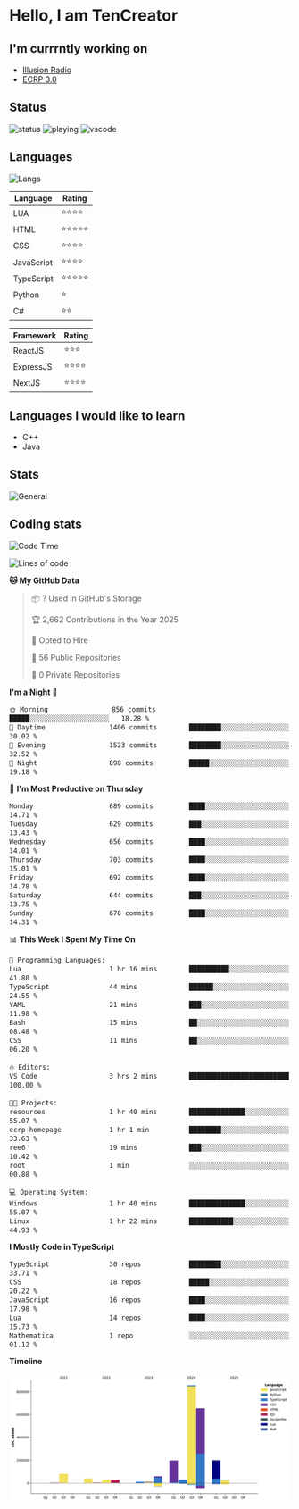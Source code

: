 # Hello, I am TenCreator

## I'm currrntly working on
- [Illusion Radio](https://illusionradio.co.uk/)
- [ECRP 3.0](http://github.com/Emerald-Coast-Roleplay/)

## Status
![status](https://api.statusbadges.me/badge/status/518334475038359555?simple=true&style=for-the-badge)
![playing](https://api.statusbadges.me/badge/playing/518334475038359555?style=for-the-badge)
![vscode](https://api.statusbadges.me/badge/vscode/518334475038359555?style=for-the-badge)

## Languages
![Langs](https://github-readme-stats.vercel.app/api/top-langs/?username=tencreator&layout=compact&theme=radical)


|Language|Rating|
|--------|------|
|LUA|⭐️⭐️⭐️⭐️|
|HTML|⭐️⭐️⭐️⭐️⭐️|
|CSS|⭐️⭐️⭐️⭐️|
|JavaScript|⭐️⭐️⭐️⭐️|
|TypeScript|⭐️⭐️⭐️⭐️⭐️|
|Python|⭐️|
|C#|⭐️⭐️ |

|Framework|Rating|
|--------|------|
|ReactJS|⭐️⭐️⭐|
|ExpressJS|⭐️⭐️⭐️⭐️|
|NextJS|⭐️⭐️⭐⭐️|

## Languages I would like to learn
- C++
- Java

## Stats
![General](https://github-readme-stats.vercel.app/api?username=tencreator&show_icons=true&theme=radical)

## Coding stats

<!--START_SECTION:waka-->
![Code Time](http://img.shields.io/badge/Code%20Time-548%20hrs%2010%20mins-blue)

![Lines of code](https://img.shields.io/badge/From%20Hello%20World%20I%27ve%20Written-2.2%20million%20lines%20of%20code-blue)

**🐱 My GitHub Data** 

> 📦 ? Used in GitHub's Storage 
 > 
> 🏆 2,662 Contributions in the Year 2025
 > 
> 💼 Opted to Hire
 > 
> 📜 56 Public Repositories 
 > 
> 🔑 0 Private Repositories 
 > 
**I'm a Night 🦉** 

```text
🌞 Morning                856 commits         █████░░░░░░░░░░░░░░░░░░░░   18.28 % 
🌆 Daytime                1406 commits        ████████░░░░░░░░░░░░░░░░░   30.02 % 
🌃 Evening                1523 commits        ████████░░░░░░░░░░░░░░░░░   32.52 % 
🌙 Night                  898 commits         █████░░░░░░░░░░░░░░░░░░░░   19.18 % 
```
📅 **I'm Most Productive on Thursday** 

```text
Monday                   689 commits         ████░░░░░░░░░░░░░░░░░░░░░   14.71 % 
Tuesday                  629 commits         ███░░░░░░░░░░░░░░░░░░░░░░   13.43 % 
Wednesday                656 commits         ████░░░░░░░░░░░░░░░░░░░░░   14.01 % 
Thursday                 703 commits         ████░░░░░░░░░░░░░░░░░░░░░   15.01 % 
Friday                   692 commits         ████░░░░░░░░░░░░░░░░░░░░░   14.78 % 
Saturday                 644 commits         ███░░░░░░░░░░░░░░░░░░░░░░   13.75 % 
Sunday                   670 commits         ████░░░░░░░░░░░░░░░░░░░░░   14.31 % 
```


📊 **This Week I Spent My Time On** 

```text
💬 Programming Languages: 
Lua                      1 hr 16 mins        ██████████░░░░░░░░░░░░░░░   41.80 % 
TypeScript               44 mins             ██████░░░░░░░░░░░░░░░░░░░   24.55 % 
YAML                     21 mins             ███░░░░░░░░░░░░░░░░░░░░░░   11.98 % 
Bash                     15 mins             ██░░░░░░░░░░░░░░░░░░░░░░░   08.48 % 
CSS                      11 mins             ██░░░░░░░░░░░░░░░░░░░░░░░   06.20 % 

🔥 Editors: 
VS Code                  3 hrs 2 mins        █████████████████████████   100.00 % 

🐱‍💻 Projects: 
resources                1 hr 40 mins        ██████████████░░░░░░░░░░░   55.07 % 
ecrp-homepage            1 hr 1 min          ████████░░░░░░░░░░░░░░░░░   33.63 % 
ree6                     19 mins             ███░░░░░░░░░░░░░░░░░░░░░░   10.42 % 
root                     1 min               ░░░░░░░░░░░░░░░░░░░░░░░░░   00.88 % 

💻 Operating System: 
Windows                  1 hr 40 mins        ██████████████░░░░░░░░░░░   55.07 % 
Linux                    1 hr 22 mins        ███████████░░░░░░░░░░░░░░   44.93 % 
```

**I Mostly Code in TypeScript** 

```text
TypeScript               30 repos            ████████░░░░░░░░░░░░░░░░░   33.71 % 
CSS                      18 repos            █████░░░░░░░░░░░░░░░░░░░░   20.22 % 
JavaScript               16 repos            ████░░░░░░░░░░░░░░░░░░░░░   17.98 % 
Lua                      14 repos            ████░░░░░░░░░░░░░░░░░░░░░   15.73 % 
Mathematica              1 repo              ░░░░░░░░░░░░░░░░░░░░░░░░░   01.12 % 
```



**Timeline**

![Lines of Code chart](https://raw.githubusercontent.com/tencreator/tencreator/main/assets/bar_graph.png)


<!--END_SECTION:waka-->
